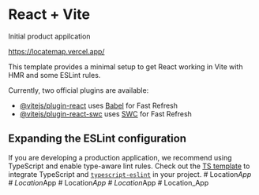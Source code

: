 # React + Vite

Initial product appilcation

https://locatemap.vercel.app/


This template provides a minimal setup to get React working in Vite with HMR and some ESLint rules.

Currently, two official plugins are available:

- [@vitejs/plugin-react](https://github.com/vitejs/vite-plugin-react/blob/main/packages/plugin-react/README.md) uses [Babel](https://babeljs.io/) for Fast Refresh
- [@vitejs/plugin-react-swc](https://github.com/vitejs/vite-plugin-react-swc) uses [SWC](https://swc.rs/) for Fast Refresh

## Expanding the ESLint configuration

If you are developing a production application, we recommend using TypeScript and enable type-aware lint rules. Check out the [TS template](https://github.com/vitejs/vite/tree/main/packages/create-vite/template-react-ts) to integrate TypeScript and [`typescript-eslint`](https://typescript-eslint.io) in your project.
#   L o c a t i o n _ A p p 
 
 #   L o c a t i o n _ A p p 
 
 #   L o c a t i o n _ A p p 
 
 #   L o c a t i o n _ A p p 
 
 #   L o c a t i o n _ A p p 
 
 
